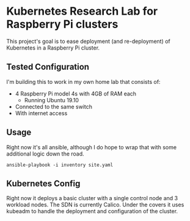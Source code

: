 # Kubernetes Research Lab for Raspberry Pi clusters

This project's goal is to ease deployment (and re-deployment) of Kubernetes in a Raspberry Pi cluster. 

## Tested Configuration 

I'm building this to work in my own home lab that consists of:

* 4 Raspberry Pi model 4s with 4GB of RAM each
  * Running Ubuntu 19.10
* Connected to the same switch
* With internet access

## Usage 

Right now it's all ansible, although I do hope to wrap that with some additional logic down the road. 

`ansible-playbook -i inventory site.yaml`

## Kubernetes Config 

Right now it deploys a basic cluster with a single control node and 3 workload nodes. The SDN is currently Calico. Under the covers it uses kubeadm to handle the deployment and configuration of the cluster.